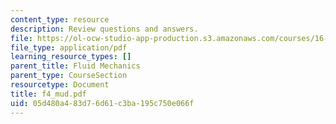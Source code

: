 ```yaml
---
content_type: resource
description: Review questions and answers.
file: https://ol-ocw-studio-app-production.s3.amazonaws.com/courses/16-01-unified-engineering-i-ii-iii-iv-fall-2005-spring-2006/05d480a483d76d61c3ba195c750e066f_f4_mud.pdf
file_type: application/pdf
learning_resource_types: []
parent_title: Fluid Mechanics
parent_type: CourseSection
resourcetype: Document
title: f4_mud.pdf
uid: 05d480a4-83d7-6d61-c3ba-195c750e066f
---
```

